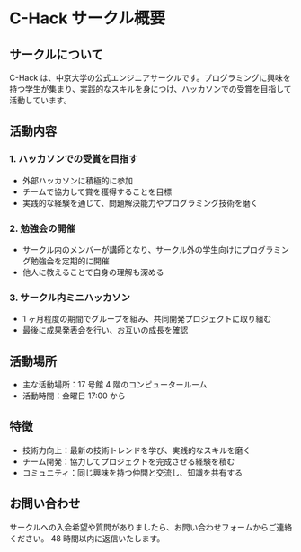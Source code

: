 # C-Hack サークル概要

## サークルについて

C-Hack は、中京大学の公式エンジニアサークルです。プログラミングに興味を持つ学生が集まり、実践的なスキルを身につけ、ハッカソンでの受賞を目指して活動しています。

## 活動内容

### 1. ハッカソンでの受賞を目指す

- 外部ハッカソンに積極的に参加
- チームで協力して賞を獲得することを目標
- 実践的な経験を通じて、問題解決能力やプログラミング技術を磨く

### 2. 勉強会の開催

- サークル内のメンバーが講師となり、サークル外の学生向けにプログラミング勉強会を定期的に開催
- 他人に教えることで自身の理解も深める

### 3. サークル内ミニハッカソン

- 1 ヶ月程度の期間でグループを組み、共同開発プロジェクトに取り組む
- 最後に成果発表会を行い、お互いの成長を確認

## 活動場所

- 主な活動場所：17 号館 4 階のコンピュータールーム
- 活動時間：金曜日 17:00 から

## 特徴

- 技術力向上：最新の技術トレンドを学び、実践的なスキルを磨く
- チーム開発：協力してプロジェクトを完成させる経験を積む
- コミュニティ：同じ興味を持つ仲間と交流し、知識を共有する

## お問い合わせ

サークルへの入会希望や質問がありましたら、お問い合わせフォームからご連絡ください。
48 時間以内に返信いたします。
